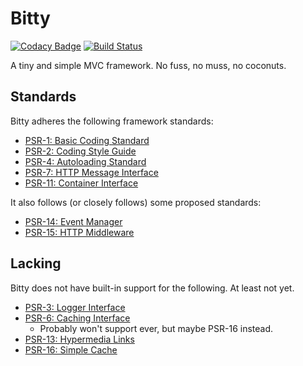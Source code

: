 # Bitty

[![Codacy Badge](https://api.codacy.com/project/badge/Grade/38638f0ce1ac47f5b6d9881dcf83a832)](https://www.codacy.com/app/bittyphp/bitty?utm_source=github.com&utm_medium=referral&utm_content=bittyphp/bitty&utm_campaign=badger)
[![Build Status](https://travis-ci.org/bittyphp/bitty.svg?branch=master)](https://travis-ci.org/bittyphp/bitty)

A tiny and simple MVC framework. No fuss, no muss, no coconuts.

## Standards

Bitty adheres the following framework standards:

- [PSR-1: Basic Coding Standard](http://www.php-fig.org/psr/psr-1/)
- [PSR-2: Coding Style Guide](http://www.php-fig.org/psr/psr-2/)
- [PSR-4: Autoloading Standard](http://www.php-fig.org/psr/psr-4/)
- [PSR-7: HTTP Message Interface](http://www.php-fig.org/psr/psr-7/)
- [PSR-11: Container Interface](http://www.php-fig.org/psr/psr-11/)

It also follows (or closely follows) some proposed standards:

- [PSR-14: Event Manager](https://github.com/php-fig/fig-standards/blob/master/proposed/event-manager.md)
- [PSR-15: HTTP Middleware](https://github.com/php-fig/fig-standards/blob/master/proposed/http-handlers/request-handlers.md)

## Lacking

Bitty does not have built-in support for the following. At least not yet.

- [PSR-3: Logger Interface](http://www.php-fig.org/psr/psr-3/)
- [PSR-6: Caching Interface](http://www.php-fig.org/psr/psr-6/)
  - Probably won't support ever, but maybe PSR-16 instead.
- [PSR-13: Hypermedia Links](http://www.php-fig.org/psr/psr-13/)
- [PSR-16: Simple Cache](http://www.php-fig.org/psr/psr-16/)
